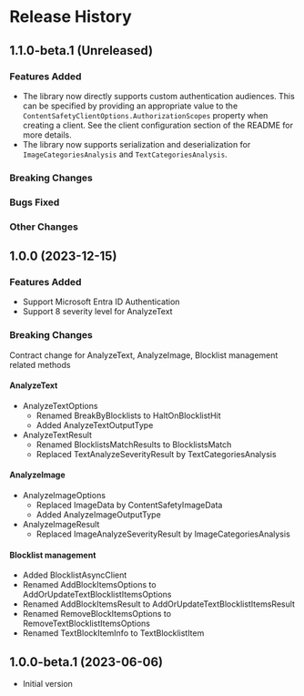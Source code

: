 # Release History

## 1.1.0-beta.1 (Unreleased)

### Features Added
- The library now directly supports custom authentication audiences. This can be specified by providing an appropriate value to the `ContentSafetyClientOptions.AuthorizationScopes` property when creating a client. See the client configuration section of the README for more details.
- The library now supports serialization and deserialization for `ImageCategoriesAnalysis` and `TextCategoriesAnalysis`.
### Breaking Changes

### Bugs Fixed

### Other Changes

## 1.0.0 (2023-12-15)

### Features Added

- Support Microsoft Entra ID Authentication
- Support 8 severity level for AnalyzeText

### Breaking Changes

Contract change for AnalyzeText, AnalyzeImage, Blocklist management related methods

#### AnalyzeText

- AnalyzeTextOptions
  - Renamed BreakByBlocklists to HaltOnBlocklistHit
  - Added AnalyzeTextOutputType
- AnalyzeTextResult
  - Renamed BlocklistsMatchResults to BlocklistsMatch
  - Replaced TextAnalyzeSeverityResult by TextCategoriesAnalysis

#### AnalyzeImage

- AnalyzeImageOptions
  - Replaced ImageData by ContentSafetyImageData
  - Added AnalyzeImageOutputType
- AnalyzeImageResult
  - Replaced ImageAnalyzeSeverityResult by ImageCategoriesAnalysis

#### Blocklist management

- Added BlocklistAsyncClient
- Renamed AddBlockItemsOptions to AddOrUpdateTextBlocklistItemsOptions
- Renamed AddBlockItemsResult to AddOrUpdateTextBlocklistItemsResult
- Renamed RemoveBlockItemsOptions to RemoveTextBlocklistItemsOptions
- Renamed TextBlockItemInfo to TextBlocklistItem

## 1.0.0-beta.1 (2023-06-06)

- Initial version
